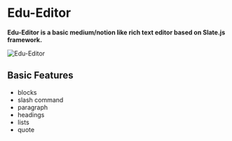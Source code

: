 # Edu-Editor

**Edu-Editor is a basic medium/notion like rich text editor based on Slate.js framework.**

![Edu-Editor](https://user-images.githubusercontent.com/13861835/176963234-ab289945-eab3-4164-9b44-b461038a0255.gif)

## Basic Features
- blocks
- slash command
- paragraph
- headings
- lists
- quote
